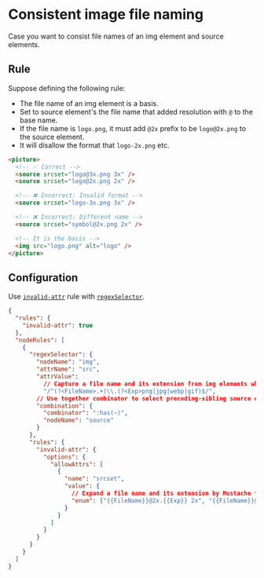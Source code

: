 # Consistent image file naming

Case you want to consist file names of an img element and source elements.

## Rule

Suppose defining the following rule:

- The file name of an img element is a basis.
- Set to source element's the file name that added resolution with `@` to the base name.
- If the file name is `logo.png`, it must add `@2x` prefix to be `logo@2x.png` to the source element.
- It will disallow the format that `logo-2x.png` etc.

```html
<picture>
  <!-- ✅ Correct -->
  <source srcset="logo@3x.png 3x" />
  <source srcset="logo@2x.png 2x" />

  <!-- ❌ Incorrect: Invalid format -->
  <source srcset="logo-3x.png 3x" />

  <!-- ❌ Incorrect: Different name -->
  <source srcset="symbol@2x.png 2x" />

  <!-- It is the basis -->
  <img src="logo.png" alt="logo" />
</picture>
```

## Configuration

Use [`invalid-attr`](/docs/rules/invalid-attr) rule with [`regexSelector`](/docs/configuration/properties#regexselector).

```json class=config
{
  "rules": {
    "invalid-attr": true
  },
  "nodeRules": [
    {
      "regexSelector": {
        "nodeName": "img",
        "attrName": "src",
        "attrValue":
          // Capture a file name and its extension from img elements while...
          "/^(?<FileName>.+)\\.(?<Exp>png|jpg|webp|gif)$/",
        // Use together combinator to select preceding-sibling source elements
        "combination": {
          "combinator": ":has(~)",
          "nodeName": "source"
        }
      },
      "rules": {
        "invalid-attr": {
          "options": {
            "allowAttrs": [
              {
                "name": "srcset",
                "value": {
                  // Expand a file name and its extension by Mustache format
                  "enum": ["{{FileName}}@2x.{{Exp}} 2x", "{{FileName}}@3x.{{Exp}} 3x"]
                }
              }
            ]
          }
        }
      }
    }
  ]
}
```
